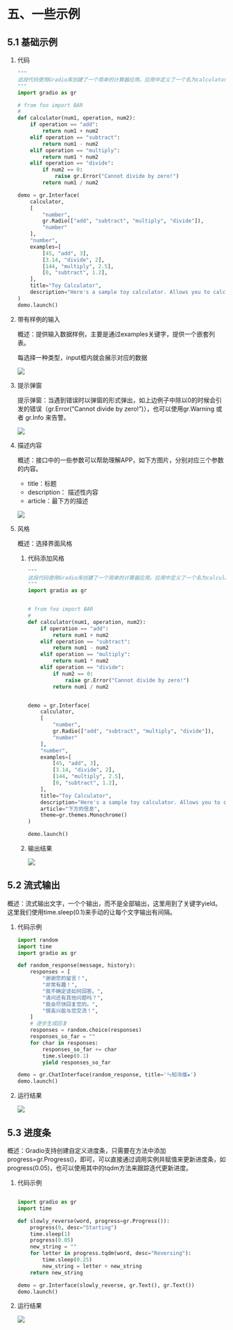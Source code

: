 # 五、一些示例

## 5.1 基础示例

1. 代码

    ```py
    """
    这段代码使用Gradio库创建了一个简单的计算器应用。应用中定义了一个名为calculator的函数，它接受三个参数：num1（第一个数字）、operation（操作符）和num2（第二个数字）。根据操作符的不同，函数会执行相应的计算操作，包括加法、减法、乘法和除法。如果除法操作中的第二个数字为零，会抛出一个gr.Error异常。
    """
    import gradio as gr
    
    # from foo import BAR
    #
    def calculator(num1, operation, num2):
        if operation == "add":
            return num1 + num2
        elif operation == "subtract":
            return num1 - num2
        elif operation == "multiply":
            return num1 * num2
        elif operation == "divide":
            if num2 == 0:
                raise gr.Error("Cannot divide by zero!")
            return num1 / num2
    
    demo = gr.Interface(
        calculator,
        [
            "number",
            gr.Radio(["add", "subtract", "multiply", "divide"]),
            "number"
        ],
        "number",
        examples=[
            [45, "add", 3],
            [3.14, "divide", 2],
            [144, "multiply", 2.5],
            [0, "subtract", 1.2],
        ],
        title="Toy Calculator",
        description="Here's a sample toy calculator. Allows you to calculate things like $2+2=4$",
    )
    demo.launch()
    ```
2. 带有样例的输入

    概述：提供输入数据样例，主要是通过examples关键字，提供一个嵌套列表。
    
    每选择一种类型，input框内就会展示对应的数据

    ![](/python/framework/gradio/011.png)

2. 提示弹窗

    提示弹窗：当遇到错误时以弹窗的形式弹出，如上边例子中除以0的时候会引发的错误（gr.Error(“Cannot divide by zero!”)），也可以使用gr.Warning 或者 gr.Info 来告警。

    ![](/python/framework/gradio/012.png)

3. 描述内容
    
    概述：接口中的一些参数可以帮助理解APP，如下方图片，分别对应三个参数的内容。

    - title：标题
    - description： 描述性内容
    - article：最下方的描述

    ![](/python/framework/gradio/013.png)

4. 风格

    概述：选择界面风格


    1. 代码添加风格

        ```py
        """
        这段代码使用Gradio库创建了一个简单的计算器应用。应用中定义了一个名为calculator的函数，它接受三个参数：num1（第一个数字）、operation（操作符）和num2（第二个数字）。根据操作符的不同，函数会执行相应的计算操作，包括加法、减法、乘法和除法。如果除法操作中的第二个数字为零，会抛出一个gr.Error异常。
        """
        import gradio as gr


        # from foo import BAR
        #
        def calculator(num1, operation, num2):
            if operation == "add":
                return num1 + num2
            elif operation == "subtract":
                return num1 - num2
            elif operation == "multiply":
                return num1 * num2
            elif operation == "divide":
                if num2 == 0:
                    raise gr.Error("Cannot divide by zero!")
                return num1 / num2


        demo = gr.Interface(
            calculator,
            [
                "number",
                gr.Radio(["add", "subtract", "multiply", "divide"]),
                "number"
            ],
            "number",
            examples=[
                [45, "add", 3],
                [3.14, "divide", 2],
                [144, "multiply", 2.5],
                [0, "subtract", 1.2],
            ],
            title="Toy Calculator",
            description="Here's a sample toy calculator. Allows you to calculate things like $2+2=4$",
            article="下方的信息",
            theme=gr.themes.Monochrome()
        )

        demo.launch()
        ```
    2. 输出结果

        ![](/python/framework/gradio/014.png)

## 5.2 流式输出

概述：流式输出文字，一个个输出，而不是全部输出，这里用到了关键字yield。这里我们使用time.sleep(0.1)来手动的让每个文字输出有间隔。

1. 代码示例

    ```py
    import random
    import time
    import gradio as gr
    
    def random_response(message, history):
        responses = [
            "谢谢您的留言！",
            "非常有趣！",
            "我不确定该如何回答。",
            "请问还有其他问题吗？",
            "我会尽快回复您的。",
            "很高兴能与您交流！",
        ]
        # 逐步生成回复
        responses = random.choice(responses)
        responses_so_far = ""
        for char in responses:
            responses_so_far += char
            time.sleep(0.1)
            yield responses_so_far
    
    demo = gr.ChatInterface(random_response, title='ㄣ知冷煖★')
    demo.launch()
    ```

2. 运行结果

    ![](/python/framework/gradio/015.png)


## 5.3 进度条

概述：Gradio支持创建自定义进度条，只需要在方法中添加progress=gr.Progress()，即可，可以直接通过调用实例并赋值来更新进度条，如progress(0.05)，也可以使用其中的tqdm方法来跟踪迭代更新进度。


1. 代码示例

    ```py
    
    import gradio as gr
    import time
    
    def slowly_reverse(word, progress=gr.Progress()):
        progress(0, desc="Starting")
        time.sleep(1)
        progress(0.05)
        new_string = ""
        for letter in progress.tqdm(word, desc="Reversing"):
            time.sleep(0.25)
            new_string = letter + new_string
        return new_string
    
    demo = gr.Interface(slowly_reverse, gr.Text(), gr.Text())
    demo.launch()
    ```

2. 运行结果

    ![](/python/framework/gradio/016.png)